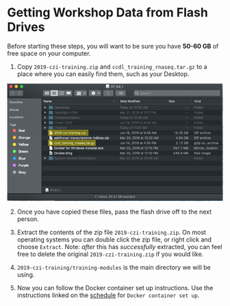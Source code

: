 # Getting Workshop Data from Flash Drives

Before starting these steps, you will want to be sure you have **50-60 GB** of free
space on your computer.

1. Copy `2019-czi-training.zip` and `ccdl_training_rnaseq.tar.gz` to a place where
you can easily find them, such as your Desktop.

![flashdrive](screenshots/flashdrive_contents.png)

2. Once you have copied these files, pass the flash drive off to the next person.

3. Extract the contents of the zip file `2019-czi-training.zip`. On most operating
systems you can double click the zip file, or right click and choose `Extract`.
Note: *after* this has *successfully* extracted, you can feel free to
delete the original `2019-czi-training.zip` if you would like.

4. `2019-czi-training/training-modules` is the main directory we will be using.

5. Now you can follow the Docker container set up instructions.
Use the instructions linked on the [schedule](schedule.md) for `Docker container set up`.
